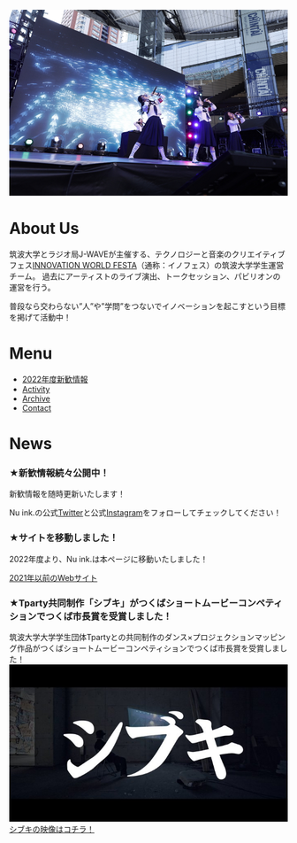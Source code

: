 ![ライブの画像](/images/heros_live_01.jpg)

# About Us
筑波大学とラジオ局J-WAVEが主催する、テクノロジーと音楽のクリエイティブフェス[INNOVATION WORLD FESTA](https://www.j-wave.co.jp/iwf2021/)（通称：イノフェス）の筑波大学学生運営チーム。
過去にアーティストのライブ演出、トークセッション、パビリオンの運営を行う。

普段なら交わらない”人”や”学問”をつないでイノベーションを起こすという目標を掲げて活動中！

# Menu
- [2022年度新歓情報](/shinkan/selfintro)
- [Activity](/menu/activity)
- [Archive](/menu/archive)
- [Contact](/menu/contact)

# News
### ★新歓情報続々公開中！
新歓情報を随時更新いたします！

Nu ink.の公式[Twitter](https://twitter.com/NuinkTSUKUBA?s=20&t=UFY0Xe02B2AkNe9OqBFMrg)と公式[Instagram](https://www.instagram.com/nuinktsukuba/?hl=ja)をフォローしてチェックしてください！

### ★サイトを移動しました！
2022年度より、Nu ink.は本ページに移動いたしました！

[2021年以前のWebサイト](https://nuink-tsukuba.wixsite.com/innovation-world)



### ★Tparty共同制作「シブキ」がつくばショートムービーコンペティションでつくば市長賞を受賞しました！
筑波大学大学学生団体Tpartyとの共同制作のダンス×プロジェクションマッピング作品がつくばショートムービーコンペティションでつくば市長賞を受賞しました！
![シブキの画像](/images/shibuki_02.jpg)
[シブキの映像はコチラ！](https://youtu.be/tRubYTfBBGc)


